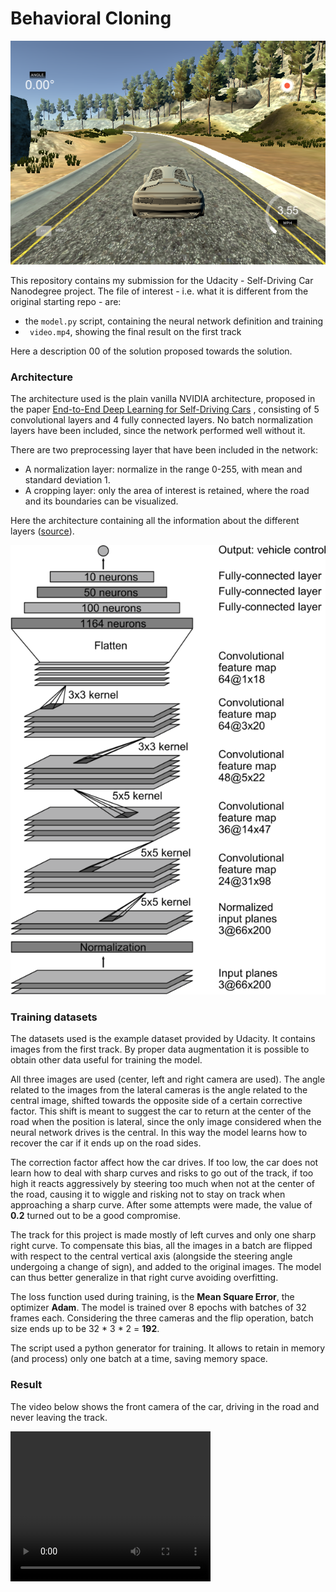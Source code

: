 # Behavioral Cloning

![initial](driving_udacity.png)

This repository contains my submission for the Udacity - Self-Driving Car Nanodegree project. The file of interest - i.e. what it is different from the original starting repo -  are:

- the ``` model.py ``` script, containing the neural network definition and training
- ``` video.mp4```, showing the final result on the first track

Here a description 00 of the solution proposed towards the solution.

### Architecture

The architecture used is the plain vanilla NVIDIA architecture, proposed in the paper [End-to-End Deep Learning for Self-Driving Cars](https://devblogs.nvidia.com/deep-learning-self-driving-cars/) , consisting of 5 convolutional layers and 4 fully connected layers. No batch normalization layers have been included, since the network performed well without it.

There are two preprocessing layer that have been included in the network:

- A normalization layer: normalize in the range 0-255, with mean and standard deviation 1.
- A cropping layer: only the area of interest is retained, where the road and its boundaries can be visualized.

Here the architecture containing all the information about the different layers ([source](https://devblogs.nvidia.com/wp-content/uploads/2016/08/cnn-architecture-624x890.png)).

![Nvidia](cnn-architecture.png)

### Training datasets

The datasets used is the example dataset provided by Udacity. It contains images from the first track. By proper data augmentation it is possible to obtain other data useful for training the model.

All three images are used (center, left and right camera are used). The angle related to the images from the lateral cameras is the angle related to the central image, shifted towards the opposite side of a certain corrective factor. This shift is meant to suggest the car to return at the center of the road when the position is lateral, since the only image considered when the neural network drives is the central. In this way the model learns how to recover the car if it ends up on the road sides.

The correction factor affect how the car drives. If too low, the car does not learn how to deal with sharp curves and risks to go out of the track, if too high it reacts aggressively by steering too much when not at the center of the road, causing it to wiggle and risking not to stay on track when approaching a sharp curve. After some attempts were made, the value of **0.2**  turned out to be a good compromise.

The track for this project is made mostly of left curves and only one sharp right curve. To compensate this bias, all the images in a batch are flipped with respect to the central vertical axis (alongside the steering angle undergoing a change of sign), and added to the original images. The model can thus better generalize in that right curve avoiding overfitting.

The loss function used during training, is the **Mean Square Error**, the optimizer **Adam**. The model is trained over 8 epochs with batches of 32 frames each. Considering the three cameras and the flip operation, batch size ends up to be 32 * 3 * 2 = **192**.

The script used a python generator for training. It allows to retain in memory (and process) only one batch at a time, saving memory space.

### Result

The video below shows the front camera of the car, driving in the road and never leaving the track.

<video width="320" height="240" controls>
  <source src="video.mp4" type="video/mp4">
</video>

